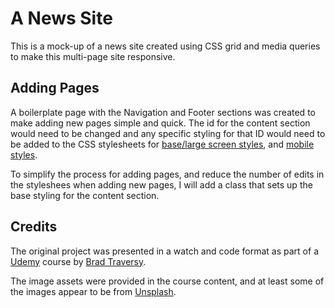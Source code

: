 # A News Site

This is a mock-up of a news site created using CSS grid and media queries to make this multi-page site responsive. 

## Adding Pages

A boilerplate page with the Navigation and Footer sections was created to make adding new pages simple and quick. The id for the content section would need to be changed and any specific styling for that ID would need to be added to the CSS stylesheets for [base/large screen styles](css/styles.css), and [mobile styles](css/mobile.css).

To simplify the process for adding pages, and reduce the number of edits in the styleshees when adding new pages, I will add a class that sets up the base styling for the content section.

## Credits

The original project was presented in a watch and code format as part of a [Udemy](https://www.udemy.com) course by [Brad Traversy](https://www.udemy.com/course/modern-html-css-from-the-beginning/).

The image assets were provided in the course content, and at least some of the images appear to be from [Unsplash](https://www.unsplash.com).